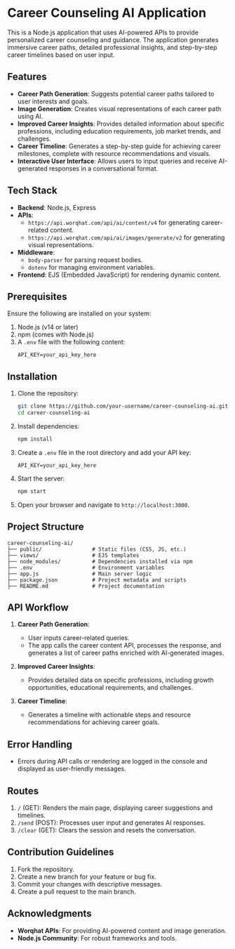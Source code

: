 
# Career Counseling AI Application

This is a Node.js application that uses AI-powered APIs to provide personalized career counseling and guidance. The application generates immersive career paths, detailed professional insights, and step-by-step career timelines based on user input.  

## Features

- **Career Path Generation**: Suggests potential career paths tailored to user interests and goals.
- **Image Generation**: Creates visual representations of each career path using AI.
- **Improved Career Insights**: Provides detailed information about specific professions, including education requirements, job market trends, and challenges.
- **Career Timeline**: Generates a step-by-step guide for achieving career milestones, complete with resource recommendations and visuals.
- **Interactive User Interface**: Allows users to input queries and receive AI-generated responses in a conversational format.

## Tech Stack

- **Backend**: Node.js, Express
- **APIs**: 
  - `https://api.worqhat.com/api/ai/content/v4` for generating career-related content.
  - `https://api.worqhat.com/api/ai/images/generate/v2` for generating visual representations.
- **Middleware**: 
  - `body-parser` for parsing request bodies.
  - `dotenv` for managing environment variables.
- **Frontend**: EJS (Embedded JavaScript) for rendering dynamic content.

## Prerequisites

Ensure the following are installed on your system:

1. Node.js (v14 or later)
2. npm (comes with Node.js)
3. A `.env` file with the following content:
   ```
   API_KEY=your_api_key_here
   ```

## Installation

1. Clone the repository:
   ```bash
   git clone https://github.com/your-username/career-counseling-ai.git
   cd career-counseling-ai
   ```

2. Install dependencies:
   ```bash
   npm install
   ```

3. Create a `.env` file in the root directory and add your API key:
   ```plaintext
   API_KEY=your_api_key_here
   ```

4. Start the server:
   ```bash
   npm start
   ```

5. Open your browser and navigate to `http://localhost:3000`.

## Project Structure

```plaintext
career-counseling-ai/
├── public/                # Static files (CSS, JS, etc.)
├── views/                 # EJS templates
├── node_modules/          # Dependencies installed via npm
├── .env                   # Environment variables
├── app.js                 # Main server logic
├── package.json           # Project metadata and scripts
├── README.md              # Project documentation
```

## API Workflow

1. **Career Path Generation**:
   - User inputs career-related queries.
   - The app calls the career content API, processes the response, and generates a list of career paths enriched with AI-generated images.

2. **Improved Career Insights**:
   - Provides detailed data on specific professions, including growth opportunities, educational requirements, and challenges.

3. **Career Timeline**:
   - Generates a timeline with actionable steps and resource recommendations for achieving career goals.

## Error Handling

- Errors during API calls or rendering are logged in the console and displayed as user-friendly messages.

## Routes

1. `/` (GET): Renders the main page, displaying career suggestions and timelines.
2. `/send` (POST): Processes user input and generates AI responses.
3. `/clear` (GET): Clears the session and resets the conversation.

## Contribution Guidelines

1. Fork the repository.
2. Create a new branch for your feature or bug fix.
3. Commit your changes with descriptive messages.
4. Create a pull request to the main branch.


## Acknowledgments

- **Worqhat APIs**: For providing AI-powered content and image generation.
- **Node.js Community**: For robust frameworks and tools.
